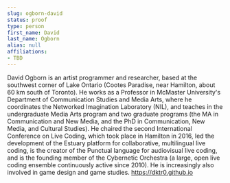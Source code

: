 ```yaml
---
slug: ogborn-david
status: proof
type: person
first_name: David
last_name: Ogborn
alias: null
affiliations:
- TBD
---
```


David Ogborn is an artist programmer and researcher, based at the southwest corner of Lake Ontario (Cootes Paradise, near Hamilton, about 60 km south of Toronto). He works as a Professor in McMaster University's Department of Communication Studies and Media Arts, where he coordinates the Networked Imagination Laboratory (NIL), and teaches in the undergraduate Media Arts program and two graduate programs (the MA in Communication and New Media, and the PhD in Communication, New Media, and Cultural Studies). He chaired the second International Conference on Live Coding, which took place in Hamilton in 2016, led the development of the Estuary platform for collaborative, multilingual live coding, is the creator of the Punctual language for audiovisual live coding, and is the founding member of the Cybernetic Orchestra (a large, open live coding ensemble continuously active since 2010). He is increasingly also involved in game design and game studies. https://dktr0.github.io
